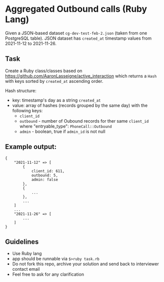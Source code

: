 # Aggregated Outbound calls (Ruby Lang)

Given a JSON-based dataset `cg-dev-test-feb-2.json` (taken from one PostgreSQL table).
JSON dataset has `created_at` timestamp values from 2021-11-12 to 2021-11-26.

## Task

Create a Ruby class/classes based on https://github.com/AaronLasseigne/active_interaction
which returns a `Hash` with keys sorted by `created_at` ascending order.

Hash structure:
- key: timestamp's day as a string `created_at`
- value: array of hashes (records grouped by the same day) with the following keys:
  - `client_id`
  - `outbound` - number of Oubound records for ther same `client_id` where "entryable_type": `PhoneCall::Outbound`
  - `admin` - boolean, true if `admin_id` is not null

## Example output:

```
{
    "2021-11-12" => [
        {
            client_id: 611,
            outbound: 5,
            admin: false
        },
        {
            ...
        },
        ...
    ]
    ...    
    "2021-11-26" => [
        ...
    ]
}
```

## Guidelines

* Use Ruby lang
* app should be runnable via `$>ruby task.rb`
* Do not fork this repo, archive your solution and send back to interviewer contact email
* Feel free to ask for any clarification
